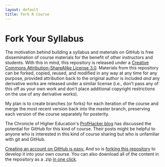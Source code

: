 ```yaml
---
layout: default
title: Fork R Course
---
```


# Fork Your Syllabus #

The motivation behind building a syllabus and materials on GitHub is free dissemination of course materials for the benefit of other instructors and students. With this in mind, this repository is released under a [Creative Commons Attribution-ShareAlike License 3.0](http://creativecommons.org/licenses/by-sa/3.0/). Materials from this repository can be forked, copied, reused, and modified in any way at any time for any purpose, provided attribution back to the original author is included *and* any derivative works are released under a similar license (i.e., don't pass any of this off as your own work and don't place additional copyright restrictions on the use of any derivative works).

My plan is to create branches (or forks) for each iteration of the course and merge the most recent version back into the master branch, preserving each version of the course separately for posterity.

The Chronicle of Higher Education's [ProfHacker blog](http://chronicle.com/blogs/profhacker/tag/github) has discussed the potential for GitHub for this kind of course. Their posts might be helpful to anyone who is interested in this kind of course sharing but who is unfamiliar with git and GitHub.

[Creating an account on GitHub is easy.](https://help.github.com/articles/signing-up-for-a-new-github-account) And so is [forking this repository](https://help.github.com/articles/fork-a-repo) to develop it into your own course. You can also download all of the content in the repository as a .zip [in one click](https://github.com/leeper/Rcourse/archive/gh-pages.zip).
